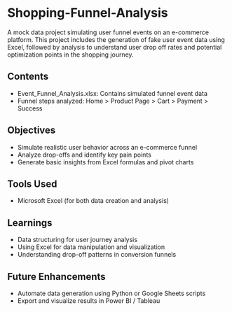 # Shopping-Funnel-Analysis
A mock data project simulating user funnel events on an e-commerce platform. This project includes the generation of fake user event data using Excel, followed by analysis to understand user drop off rates and potential optimization points in the shopping journey.

##  Contents
- Event_Funnel_Analysis.xlsx: Contains simulated funnel event data
- Funnel steps analyzed: Home > Product Page > Cart > Payment > Success

##  Objectives
- Simulate realistic user behavior across an e-commerce funnel
- Analyze drop-offs and identify key pain points
- Generate basic insights from Excel formulas and pivot charts

##  Tools Used
- Microsoft Excel (for both data creation and analysis)

##  Learnings
- Data structuring for user journey analysis
- Using Excel for data manipulation and visualization
- Understanding drop-off patterns in conversion funnels

##  Future Enhancements
- Automate data generation using Python or Google Sheets scripts
- Export and visualize results in Power BI / Tableau
